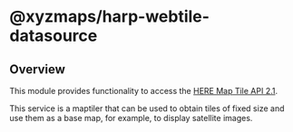 # @xyzmaps/harp-webtile-datasource

## Overview

This module provides functionality to access the
[HERE Map Tile API 2.1](https://developer.here.com/documentation/map-tile/topics/quick-start-map-tile.html).

This service is a maptiler that can be used to obtain tiles of fixed size and use them as a base map, for example,
to display satellite images.
